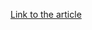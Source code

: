 [Link to the article](https://research.checkpoint.com/2021/new-wormable-android-malware-spreads-by-creating-auto-replies-to-messages-in-whatsapp/)
